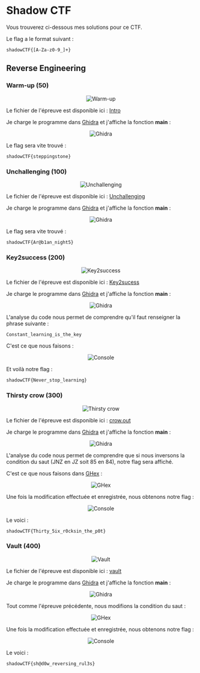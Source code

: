 # Shadow CTF

Vous trouverez ci-dessous mes solutions pour ce CTF.  
  
Le flag a le format suivant :
```
shadowCTF{[A-Za-z0-9_]+}
```

## Reverse Engineering

### Warm-up (50)

<p align="center">
  <img src="https://raw.githubusercontent.com/Zyrfex/CTF/main/2021/Shadow%20CTF/Reverse%20Engineering/Warm-up/warm-up.png" alt="Warm-up" align="center">
</p>

Le fichier de l'épreuve est disponible ici : [Intro](https://github.com/Zyrfex/CTF/raw/main/2021/Shadow%20CTF/Reverse%20Engineering/Warm-up/Intro)

Je charge le programme dans [Ghidra](https://ghidra-sre.org/) et j'affiche la fonction **main** :
<p align="center">
  <img src="https://raw.githubusercontent.com/Zyrfex/CTF/main/2021/Shadow%20CTF/Reverse%20Engineering/Warm-up/Ghidra.png" alt="Ghidra" align="center">
</p>

Le flag sera vite trouvé :
```
shadowCTF{steppingstone}
```

### Unchallenging (100)

<p align="center">
  <img src="https://raw.githubusercontent.com/Zyrfex/CTF/main/2021/Shadow%20CTF/Reverse%20Engineering/Unchallenging/Unchallenging.png" alt="Unchallenging" align="center">
</p>

Le fichier de l'épreuve est disponible ici : [Unchallenging](https://github.com/Zyrfex/CTF/raw/main/2021/Shadow%20CTF/Reverse%20Engineering/Unchallenging/unchallenging)

Je charge le programme dans [Ghidra](https://ghidra-sre.org/) et j'affiche la fonction **main** :
<p align="center">
  <img src="https://raw.githubusercontent.com/Zyrfex/CTF/main/2021/Shadow%20CTF/Reverse%20Engineering/Unchallenging/Ghidra.PNG" alt="Ghidra" align="center">
</p>

Le flag sera vite trouvé :
```
shadowCTF{Ar@b1an_night5}
```

### Key2success (200)

<p align="center">
  <img src="https://raw.githubusercontent.com/Zyrfex/CTF/main/2021/Shadow%20CTF/Reverse%20Engineering/Key2success/Key2success.png" alt="Key2success" align="center">
</p>

Le fichier de l'épreuve est disponible ici : [Key2sucess](https://github.com/Zyrfex/CTF/raw/main/2021/Shadow%20CTF/Reverse%20Engineering/Key2success/key2sucess)

Je charge le programme dans [Ghidra](https://ghidra-sre.org/) et j'affiche la fonction **main** :
<p align="center">
  <img src="https://raw.githubusercontent.com/Zyrfex/CTF/main/2021/Shadow%20CTF/Reverse%20Engineering/Key2success/Ghidra.png" alt="Ghidra" align="center">
</p>

L'analyse du code nous permet de comprendre qu'il faut renseigner la phrase suivante :
```
Constant_learning_is_the_key
```

C'est ce que nous faisons :
<p align="center">
  <img src="https://raw.githubusercontent.com/Zyrfex/CTF/main/2021/Shadow%20CTF/Reverse%20Engineering/Key2success/Console.png" alt="Console" align="center">
</p>

Et voilà notre flag :
```
shadowCTF{Never_stop_learning}
```

### Thirsty crow (300)

<p align="center">
  <img src="https://raw.githubusercontent.com/Zyrfex/CTF/main/2021/Shadow%20CTF/Reverse%20Engineering/Thirsty%20crow/Thirsty%20crow.png" alt="Thirsty crow" align="center">
</p>

Le fichier de l'épreuve est disponible ici : [crow.out](https://github.com/Zyrfex/CTF/raw/main/2021/Shadow%20CTF/Reverse%20Engineering/Thirsty%20crow/crow.out)

Je charge le programme dans [Ghidra](https://ghidra-sre.org/) et j'affiche la fonction **main** :
<p align="center">
  <img src="https://raw.githubusercontent.com/Zyrfex/CTF/main/2021/Shadow%20CTF/Reverse%20Engineering/Thirsty%20crow/Ghidra.png" alt="Ghidra" align="center">
</p>

L'analyse du code nous permet de comprendre que si nous inversons la condition du saut (JNZ en JZ soit 85 en 84), notre flag sera affiché.

C'est ce que nous faisons dans [GHex](https://wiki.gnome.org/Apps/Ghex) :
<p align="center">
  <img src="https://raw.githubusercontent.com/Zyrfex/CTF/main/2021/Shadow%20CTF/Reverse%20Engineering/Thirsty%20crow/GHex.png" alt="GHex" align="center">
</p>

Une fois la modification effectuée et enregistrée, nous obtenons notre flag :
<p align="center">
  <img src="https://raw.githubusercontent.com/Zyrfex/CTF/main/2021/Shadow%20CTF/Reverse%20Engineering/Thirsty%20crow/Console.png" alt="Console" align="center">
</p>

Le voici :
```
shadowCTF{Thirty_5ix_r0cksin_the_p0t}
```

### Vault (400)

<p align="center">
  <img src="https://raw.githubusercontent.com/Zyrfex/CTF/main/2021/Shadow%20CTF/Reverse%20Engineering/Vault/Vault.png" alt="Vault" align="center">
</p>

Le fichier de l'épreuve est disponible ici : [vault](https://github.com/Zyrfex/CTF/raw/main/2021/Shadow%20CTF/Reverse%20Engineering/Vault/vault)

Je charge le programme dans [Ghidra](https://ghidra-sre.org/) et j'affiche la fonction **main** :
<p align="center">
  <img src="https://raw.githubusercontent.com/Zyrfex/CTF/main/2021/Shadow%20CTF/Reverse%20Engineering/Vault/Ghidra.png" alt="Ghidra" align="center">
</p>

Tout comme l'épreuve précédente, nous modifions la condition du saut :
<p align="center">
  <img src="https://raw.githubusercontent.com/Zyrfex/CTF/main/2021/Shadow%20CTF/Reverse%20Engineering/Vault/GHex.png" alt="GHex" align="center">
</p>

Une fois la modification effectuée et enregistrée, nous obtenons notre flag :
<p align="center">
  <img src="https://raw.githubusercontent.com/Zyrfex/CTF/main/2021/Shadow%20CTF/Reverse%20Engineering/Vault/Console.png" alt="Console" align="center">
</p>

Le voici :
```
shadowCTF{sh@d0w_reversing_rul3s}
```
